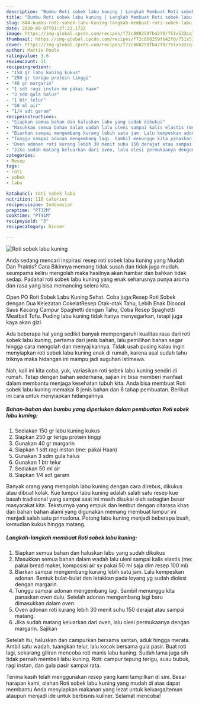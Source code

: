 ```yaml
---
description: "Bumbu Roti sobek labu kuning | Langkah Membuat Roti sobek labu kuning Yang Bisa Manjain Lidah"
title: "Bumbu Roti sobek labu kuning | Langkah Membuat Roti sobek labu kuning Yang Bisa Manjain Lidah"
slug: 844-bumbu-roti-sobek-labu-kuning-langkah-membuat-roti-sobek-labu-kuning-yang-bisa-manjain-lidah
date: 2020-09-07T01:27:22.172Z
image: https://img-global.cpcdn.com/recipes/f72c888259fb42f0/751x532cq70/roti-sobek-labu-kuning-foto-resep-utama.jpg
thumbnail: https://img-global.cpcdn.com/recipes/f72c888259fb42f0/751x532cq70/roti-sobek-labu-kuning-foto-resep-utama.jpg
cover: https://img-global.cpcdn.com/recipes/f72c888259fb42f0/751x532cq70/roti-sobek-labu-kuning-foto-resep-utama.jpg
author: Mattie Poole
ratingvalue: 3.6
reviewcount: 11
recipeingredient:
- "150 gr labu kuning kukus"
- "250 gr terigu protein tinggi"
- "40 gr margarin"
- "1 sdt ragi instan me pakai Haan"
- "3 sdm gula halus"
- "1 btr telur"
- "50 ml air"
- "1/4 sdt garam"
recipeinstructions:
- "Siapkan semua bahan dan haluskan labu yang sudah dikukus"
- "Masukkan semua bahan dalam wadah lalu uleni sampai kalis elastis (me: pakai bread maker, komposisi air sy pakai 50 ml saja dlm resep 100 ml)"
- "Biarkan sampai mengembang kurang lebih satu jam. Lalu kempeskan adonan. Bentuk bulat-bulat dan letakkan pada loyang yg sudah diolesi dengan margarin."
- "Tunggu sampai adonan mengembang lagi. Sambil menunggu kita panaskan oven dulu. Setelah adonan mengembang lagi baru dimasukkan dalam oven."
- "Oven adonan roti kurang lebih 30 menit suhu 150 derajat atau sampai matang."
- "Jika sudah matang keluarkan dari oven, lalu olesi permukaanya dengan margarin. Sajikan"
categories:
- Resep
tags:
- roti
- sobek
- labu

katakunci: roti sobek labu 
nutrition: 110 calories
recipecuisine: Indonesian
preptime: "PT32M"
cooktime: "PT41M"
recipeyield: "3"
recipecategory: Dinner

---
```



![Roti sobek labu kuning](https://img-global.cpcdn.com/recipes/f72c888259fb42f0/751x532cq70/roti-sobek-labu-kuning-foto-resep-utama.jpg)

Anda sedang mencari inspirasi resep roti sobek labu kuning yang Mudah Dan Praktis? Cara Bikinnya memang tidak susah dan tidak juga mudah. seumpama keliru mengolah maka hasilnya akan hambar dan bahkan tidak sedap. Padahal roti sobek labu kuning yang enak seharusnya punya aroma dan rasa yang bisa memancing selera kita.

Open PO Roti Sobek Labu Kuning Sehat. Coba juga:Resep Roti Sobek dengan Dua Kelezatan CokelatResep Otak-otak Tahu, Lebih Enak Dicocol Saus Kacang Campur Spaghetti dengan Tahu, Coba Resep Spaghetti Meatball Tofu. Puding labu kuning tidak hanya menyegarkan, tetapi juga kaya akan gizi.

Ada beberapa hal yang sedikit banyak mempengaruhi kualitas rasa dari roti sobek labu kuning, pertama dari jenis bahan, lalu pemilihan bahan segar hingga cara mengolah dan menyajikannya. Tidak usah pusing kalau ingin menyiapkan roti sobek labu kuning enak di rumah, karena asal sudah tahu triknya maka hidangan ini mampu jadi suguhan istimewa.


Nah, kali ini kita coba, yuk, variasikan roti sobek labu kuning sendiri di rumah. Tetap dengan bahan sederhana, sajian ini bisa memberi manfaat dalam membantu menjaga kesehatan tubuh kita. Anda bisa membuat Roti sobek labu kuning memakai 8 jenis bahan dan 6 tahap pembuatan. Berikut ini cara untuk menyiapkan hidangannya.

<!--inarticleads1-->

##### Bahan-bahan dan bumbu yang diperlukan dalam pembuatan Roti sobek labu kuning:

1. Sediakan 150 gr labu kuning kukus
1. Siapkan 250 gr terigu protein tinggi
1. Gunakan 40 gr margarin
1. Siapkan 1 sdt ragi instan (me: pakai Haan)
1. Gunakan 3 sdm gula halus
1. Gunakan 1 btr telur
1. Sediakan 50 ml air
1. Siapkan 1/4 sdt garam


Banyak orang yang mengolah labu kuning dengan cara direbus, dikukus atau dibuat kolak. Kue lumpur labu kuning adalah salah satu resep kue basah tradisional yang sampai saat ini masih disukai oleh sebagian besar masyarakat kita. Teksturnya yang empuk dan lembut dengan citarasa khas dari bahan bahan alami yang digunakan memang membuat lumpur ini menjadi salah satu primadona. Potong labu kuning menjadi beberapa buah, kemudian kukus hingga matang. 

<!--inarticleads2-->

##### Langkah-langkah membuat Roti sobek labu kuning:

1. Siapkan semua bahan dan haluskan labu yang sudah dikukus
1. Masukkan semua bahan dalam wadah lalu uleni sampai kalis elastis (me: pakai bread maker, komposisi air sy pakai 50 ml saja dlm resep 100 ml)
1. Biarkan sampai mengembang kurang lebih satu jam. Lalu kempeskan adonan. Bentuk bulat-bulat dan letakkan pada loyang yg sudah diolesi dengan margarin.
1. Tunggu sampai adonan mengembang lagi. Sambil menunggu kita panaskan oven dulu. Setelah adonan mengembang lagi baru dimasukkan dalam oven.
1. Oven adonan roti kurang lebih 30 menit suhu 150 derajat atau sampai matang.
1. Jika sudah matang keluarkan dari oven, lalu olesi permukaanya dengan margarin. Sajikan


Setelah itu, haluskan dan campurkan bersama santan, aduk hingga merata. Ambil satu wadah, tuangkan telur, lalu kocok bersama gula pasir. Buat roti lagi, sekarang giliran mencoba roti manis labu kuning. Sudah lama juga sih tidak pernah membeli labu kuning. Roti: campur tepung terigu, susu bubuk, ragi instan, dan gula pasir sampai rata. 

Terima kasih telah menggunakan resep yang kami tampilkan di sini. Besar harapan kami, olahan Roti sobek labu kuning yang mudah di atas dapat membantu Anda menyiapkan makanan yang lezat untuk keluarga/teman ataupun menjadi ide untuk berbisnis kuliner. Selamat mencoba!
